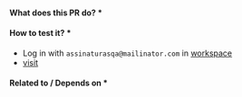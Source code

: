 #### What does this PR do? \*

#### How to test it? \*

- Log in with `assinaturasqa@mailinator.com` in [workspace](https://storev1--recorrenciaqa.myvtex.com/)
- [visit](https://storev1--recorrenciaqa.myvtex.com/account#/subscriptions)

#### Related to / Depends on \*

<!--- Optional -->
